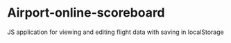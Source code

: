 # Airport-online-scoreboard
JS application for viewing and editing flight data with saving in localStorage
